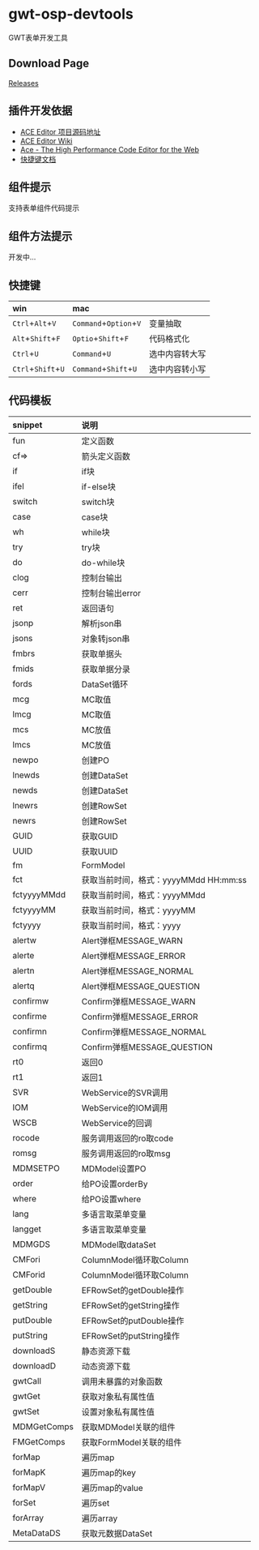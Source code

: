 # gwt-osp-devtools

GWT表单开发工具

## Download Page

[Releases](https://github.com/liulei6577/gwt-osp-devtools/releases/latest)

## 插件开发依据

- [ACE Editor 项目源码地址](https://github.com/ajaxorg/ace)
- [ACE Editor Wiki](https://github.com/ajaxorg/ace/wiki)
- [Ace - The High Performance Code Editor for the Web](https://ace.c9.io/)
- [快捷键文档](https://github.com/ajaxorg/ace/wiki/Default-Keyboard-Shortcuts)

## 组件提示

支持表单组件代码提示

## 组件方法提示

开发中...

## 快捷键

| win                | mac                    |         |
|:-------------------|:-----------------------|:--------|
| `Ctrl`+`Alt`+`V`   | `Command`+`Option`+`V` | 变量抽取    |
| `Alt`+`Shift`+`F`  | `Optio`+`Shift`+`F`    | 代码格式化   |
| `Ctrl`+`U`         | `Command`+`U`          | 选中内容转大写 |
| `Ctrl`+`Shift`+`U` | `Command`+`Shift`+`U`  | 选中内容转小写 |

## 代码模板

| snippet            | 说明                             |
|:-------------------|:-------------------------------|
| fun                | 定义函数                           |
| cf=>               | 箭头定义函数                         |
| if                 | if块                            |
| ifel               | if-else块                       |
| switch             | switch块                        |
| case               | case块                          |
| wh                 | while块                         |
| try                | try块                           |
| do                 | do-while块                      |
| clog               | 控制台输出                          |
| cerr               | 控制台输出error                     |
| ret                | 返回语句                           |
| jsonp              | 解析json串                        |
| jsons              | 对象转json串                       |
| fmbrs              | 获取单据头                          |
| fmids              | 获取单据分录                         |
| fords              | DataSet循环                      |
| mcg                | MC取值                           |
| lmcg               | MC取值                           |
| mcs                | MC放值                           |
| lmcs               | MC放值                           |
| newpo              | 创建PO                           |
| lnewds             | 创建DataSet                      |
| newds              | 创建DataSet                      |
| lnewrs             | 创建RowSet                       |
| newrs              | 创建RowSet                       |
| GUID               | 获取GUID                         |
| UUID               | 获取UUID                         |
| fm                 | FormModel                      |
| fct                | 获取当前时间，格式：yyyyMMdd HH:mm:ss    |
| fctyyyyMMdd        | 获取当前时间，格式：yyyyMMdd             |
| fctyyyyMM          | 获取当前时间，格式：yyyyMM               |
| fctyyyy            | 获取当前时间，格式：yyyy                 |
| alertw             | Alert弹框MESSAGE_WARN            |
| alerte             | Alert弹框MESSAGE_ERROR           |
| alertn             | Alert弹框MESSAGE_NORMAL          |
| alertq             | Alert弹框MESSAGE_QUESTION        |
| confirmw           | Confirm弹框MESSAGE_WARN          |
| confirme           | Confirm弹框MESSAGE_ERROR         |
| confirmn           | Confirm弹框MESSAGE_NORMAL        |
| confirmq           | Confirm弹框MESSAGE_QUESTION      |
| rt0                | 返回0                            |
| rt1                | 返回1                            |
| SVR                | WebService的SVR调用               |
| IOM                | WebService的IOM调用               |
| WSCB               | WebService的回调                  |
| rocode             | 服务调用返回的ro取code                 |
| romsg              | 服务调用返回的ro取msg                  |
| MDMSETPO           | MDModel设置PO                    |
| order              | 给PO设置orderBy                   |
| where              | 给PO设置where                     |
| lang               | 多语言取菜单变量                       |
| langget            | 多语言取菜单变量                       |
| MDMGDS             | MDModel取dataSet                |
| CMFori             | ColumnModel循环取Column           |
| CMForid            | ColumnModel循环取Column           |
| getDouble          | EFRowSet的getDouble操作           |
| getString          | EFRowSet的getString操作           |
| putDouble          | EFRowSet的putDouble操作           |
| putString          | EFRowSet的putString操作           |
| downloadS          | 静态资源下载                         |
| downloadD          | 动态资源下载                         |
| gwtCall            | 调用未暴露的对象函数                     |
| gwtGet             | 获取对象私有属性值                      |
| gwtSet             | 设置对象私有属性值                      |
| MDMGetComps        | 获取MDModel关联的组件                 |
| FMGetComps         | 获取FormModel关联的组件               |
| forMap             | 遍历map                          |
| forMapK            | 遍历map的key                      |
| forMapV            | 遍历map的value                    |
| forSet             | 遍历set                          |
| forArray           | 遍历array                        |
| MetaDataDS         | 获取元数据DataSet                   |
